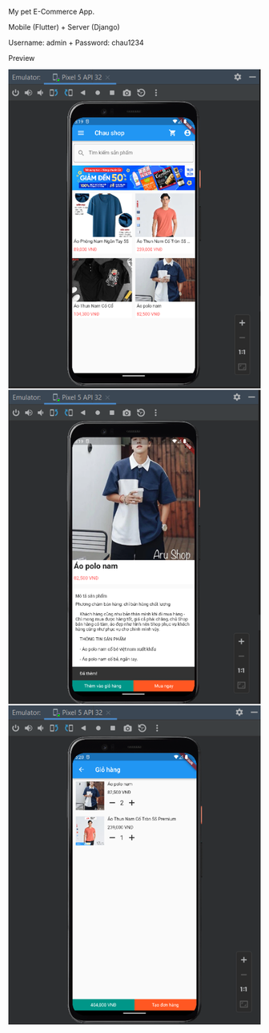 My pet E-Commerce App.

Mobile (Flutter) + Server (Django)

Username: admin + Password: chau1234

Preview

![title](preview/1.PNG)
![title](preview/2.PNG)
![title](preview/3.PNG)
